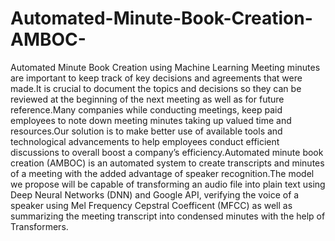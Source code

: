 # Automated-Minute-Book-Creation-AMBOC-
Automated Minute Book Creation using Machine Learning
Meeting minutes are important to keep track of key decisions and agreements that were made.It is crucial to document the topics and decisions so they can be reviewed at the beginning of the next meeting as well as for future reference.Many companies while conducting meetings, keep paid employees to note down meeting minutes taking up valued time and resources.Our solution is to make better use of available tools and technological advancements to help employees conduct efficient discussions to overall boost a company’s efficiency.Automated minute book creation (AMBOC) is an automated system to create transcripts and minutes of a meeting with the added advantage of speaker recognition.The model we propose will be capable of transforming an audio file into plain text using Deep Neural Networks (DNN) and Google API, verifying the voice of a speaker using Mel Frequency Cepstral Coefficent (MFCC) as well as summarizing the meeting transcript into condensed minutes with the help of Transformers.
  
    
